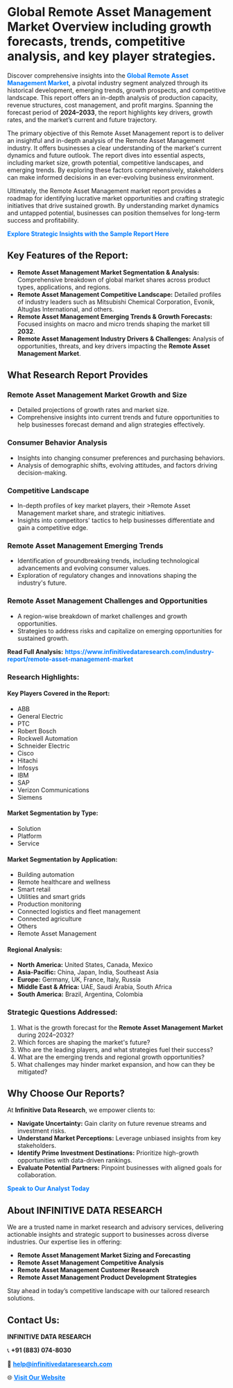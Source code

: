 <h1>Global Remote Asset Management Market Overview including growth forecasts, trends, competitive analysis, and key player strategies.</h1>
<p>
Discover comprehensive insights into the 
<a href="https://www.infinitivedataresearch.com/industry-report/remote-asset-management-market" rel="dofollow" style="color: #007BFF; text-decoration: none;"><strong>Global Remote Asset Management Market</strong></a>, a pivotal industry segment analyzed through its historical development, emerging trends, growth prospects, and competitive landscape. This report offers an in-depth analysis of production capacity, revenue structures, cost management, and profit margins. Spanning the forecast period of <strong>2024–2033</strong>, the report highlights key drivers, growth rates, and the market’s current and future trajectory.
</p>
<p>
The primary objective of this Remote Asset Management report is to deliver an insightful and in-depth analysis of the Remote Asset Management industry. It offers businesses a clear understanding of the market's current dynamics and future outlook. The report dives into essential aspects, including market size, growth potential, competitive landscapes, and emerging trends. By exploring these factors comprehensively, stakeholders can make informed decisions in an ever-evolving business environment.
</p>
<p>
Ultimately, the Remote Asset Management market report provides a roadmap for identifying lucrative market opportunities and crafting strategic initiatives that drive sustained growth. By understanding market dynamics and untapped potential, businesses can position themselves for long-term success and profitability.
</p>
<p>
<a href="https://www.infinitivedataresearch.com/request-sample/reportId=111392" style="color: #007BFF; text-decoration: none;"><strong>Explore Strategic Insights with the Sample Report Here</strong></a>
</p>

<h2>Key Features of the Report:</h2>
<ul>
<li><strong>Remote Asset Management Market Segmentation & Analysis:</strong> Comprehensive breakdown of global market shares across product types, applications, and regions.</li>
<li><strong>Remote Asset Management Competitive Landscape:</strong> Detailed profiles of industry leaders such as Mitsubishi Chemical Corporation, Evonik, Altuglas International, and others.</li>
<li><strong>Remote Asset Management Emerging Trends & Growth Forecasts:</strong> Focused insights on macro and micro trends shaping the market till <strong>2032</strong>.</li>
<li><strong>Remote Asset Management Industry Drivers & Challenges:</strong> Analysis of opportunities, threats, and key drivers impacting the <strong>Remote Asset Management Market</strong>.</li>
</ul>

<h2>What Research Report Provides</h2>
<h3>Remote Asset Management Market Growth and Size</h3>
<ul>
<li>Detailed projections of growth rates and market size.</li>
<li>Comprehensive insights into current trends and future opportunities to help businesses forecast demand and align strategies effectively.</li>
</ul>

<h3>Consumer Behavior Analysis</h3>
<ul>
<li>Insights into changing consumer preferences and purchasing behaviors.</li>
<li>Analysis of demographic shifts, evolving attitudes, and factors driving decision-making.</li>
</ul>

<h3>Competitive Landscape</h3>
<ul>
<li>In-depth profiles of key market players, their >Remote Asset Management market share, and strategic initiatives.</li>
<li>Insights into competitors' tactics to help businesses differentiate and gain a competitive edge.</li>
</ul>

<h3>Remote Asset Management Emerging Trends</h3>
<ul>
<li>Identification of groundbreaking trends, including technological advancements and evolving consumer values.</li>
<li>Exploration of regulatory changes and innovations shaping the industry's future.</li>
</ul>

<h3>Remote Asset Management Challenges and Opportunities</h3>
<ul>
<li>A region-wise breakdown of market challenges and growth opportunities.</li>
<li>Strategies to address risks and capitalize on emerging opportunities for sustained growth.</li>
</ul>
<p><strong>Read Full Analysis:</strong> <a href="https://www.infinitivedataresearch.com/industry-report/remote-asset-management-market" rel="dofollow" style="color: #007BFF; text-decoration: none;"><strong>https://www.infinitivedataresearch.com/industry-report/remote-asset-management-market</strong></a></p>
<h3>Research Highlights:</h3>
<h4>Key Players Covered in the Report:</h4>
<ul><li>ABB</li><li>General Electric</li><li>PTC</li><li>Robert Bosch</li><li>Rockwell Automation</li><li>Schneider Electric</li><li>Cisco</li><li>Hitachi</li><li>Infosys</li><li>IBM</li><li>SAP</li><li>Verizon Communications</li><li>Siemens</li></ul>
<h4>Market Segmentation by Type:</h4>
<ul><li>Solution</li><li>Platform</li><li>Service</li></ul>
<h4>Market Segmentation by Application:</h4>
<ul><li>Building automation</li><li>Remote healthcare and wellness</li><li>Smart retail</li><li>Utilities and smart grids</li><li>Production monitoring</li><li>Connected logistics and fleet management</li><li>Connected agriculture</li><li>Others</li><li>Remote Asset Management</li></ul>

<h4>Regional Analysis:</h4>
<ul>
<li><strong>North America:</strong> United States, Canada, Mexico</li>
<li><strong>Asia-Pacific:</strong> China, Japan, India, Southeast Asia</li>
<li><strong>Europe:</strong> Germany, UK, France, Italy, Russia</li>
<li><strong>Middle East & Africa:</strong> UAE, Saudi Arabia, South Africa</li>
<li><strong>South America:</strong> Brazil, Argentina, Colombia</li>
</ul>

<h3>Strategic Questions Addressed:</h3>
<ol>
<li>What is the growth forecast for the <strong>Remote Asset Management Market</strong> during 2024–2032?</li>
<li>Which forces are shaping the market's future?</li>
<li>Who are the leading players, and what strategies fuel their success?</li>
<li>What are the emerging trends and regional growth opportunities?</li>
<li>What challenges may hinder market expansion, and how can they be mitigated?</li>
</ol>

<h2>Why Choose Our Reports?</h2>
<p>At <strong>Infinitive Data Research</strong>, we empower clients to:</p>
<ul>
<li><strong>Navigate Uncertainty:</strong> Gain clarity on future revenue streams and investment risks.</li>
<li><strong>Understand Market Perceptions:</strong> Leverage unbiased insights from key stakeholders.</li>
<li><strong>Identify Prime Investment Destinations:</strong> Prioritize high-growth opportunities with data-driven rankings.</li>
<li><strong>Evaluate Potential Partners:</strong> Pinpoint businesses with aligned goals for collaboration.</li>
</ul>
<p><a href="https://www.infinitivedataresearch.com/industry-report/remote-asset-management-market" rel="dofollow" style="color: #007BFF; text-decoration: none;"><strong>Speak to Our Analyst Today</strong></a></p>

<h2>About INFINITIVE DATA RESEARCH</h2>
<p>We are a trusted name in market research and advisory services, delivering actionable insights and strategic support to businesses across diverse industries. Our expertise lies in offering:</p>
<ul>
<li><strong>Remote Asset Management Market Sizing and Forecasting</strong></li>
<li><strong>Remote Asset Management Competitive Analysis</strong></li>
<li><strong>Remote Asset Management Customer Research</strong></li>
<li><strong>Remote Asset Management Product Development Strategies</strong></li>
</ul>
<p>Stay ahead in today’s competitive landscape with our tailored research solutions.</p>

<h2>Contact Us:</h2>
<p><strong>INFINITIVE DATA RESEARCH</strong></p>
<p>📞 <strong>+91 (883) 074-8030</strong></p>
<p>📧 <strong><a href="mailto:help@infinitivedataresearch.com" style="color: #007BFF;">help@infinitivedataresearch.com</a></strong></p>
<p>🌐 <strong><a href="https://www.infinitivedataresearch.com" rel="dofollow" style="color: #007BFF;">Visit Our Website</a></strong></p>